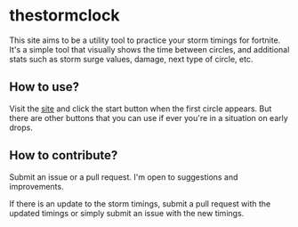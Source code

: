 # thestormclock

This site aims to be a utility tool to practice your storm timings for fortnite.
It's a simple tool that visually shows the time between circles, and additional
stats such as storm surge values, damage, next type of circle, etc.

## How to use?

Visit the [site](https://reimakesgames.github.io/thestormclock/) and click the start
button when the first circle appears. But there are other buttons that you can use
if ever you're in a situation on early drops.

## How to contribute?

Submit an issue or a pull request. I'm open to suggestions and improvements.

If there is an update to the storm timings, submit a pull request with the updated
timings or simply submit an issue with the new timings.

